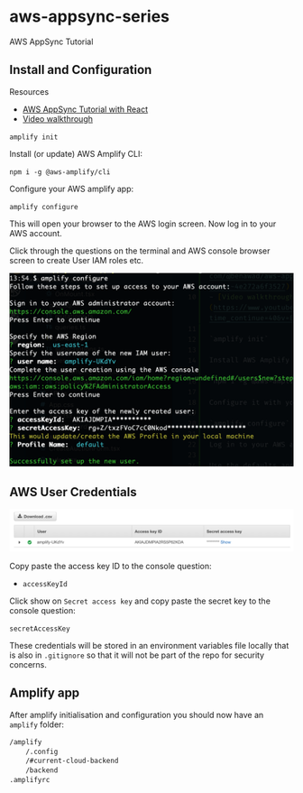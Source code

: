 # aws-appsync-series

AWS AppSync Tutorial

## Install and Configuration

Resources

- [AWS AppSync Tutorial with React](https://medium.com/@benawad/aws-appsync-tutorial-with-react-4e272a6f3527)
- [Video walkthrough](https://www.youtube.com/watch?time_continue=40&v=E270S3eNqSg)

`amplify init`

Install (or update) AWS Amplify CLI:

`npm i -g @aws-amplify/cli`

Configure your AWS amplify app:

`amplify configure`

This will open your browser to the AWS login screen. Now log in to your AWS account.

Click through the questions on the terminal and AWS console browser screen to create User IAM roles etc.

![Console configuration](./images/aws-configuration.png)

## AWS User Credentials

![Credentials](./images/AWS-Credentials.png)

Copy paste the access key ID to the console question:

- `accessKeyId`

Click show on `Secret access key` and copy paste the secret key to the console question:

`secretAccessKey`

These credentials will be stored in an environment variables file locally that is also in `.gitignore` so that it will not be part of the repo for security concerns.

## Amplify app

After amplify initialisation and configuration you should now have an `amplify` folder:

```txt
/amplify
    /.config
    /#current-cloud-backend
    /backend
.amplifyrc
```
